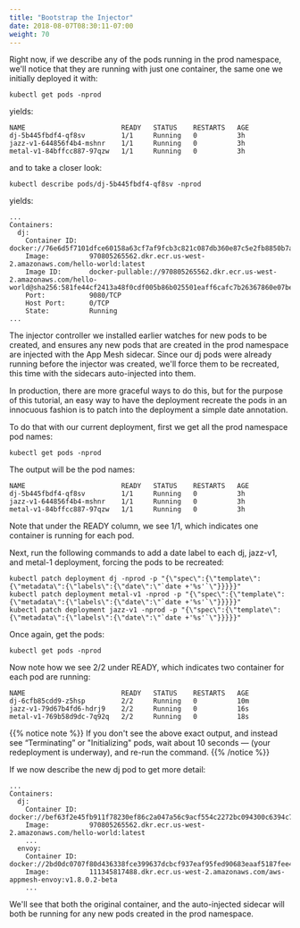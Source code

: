 ```yaml
---
title: "Bootstrap the Injector"
date: 2018-08-07T08:30:11-07:00
weight: 70
---
```


Right now, if we describe any of the pods running in the prod namespace, we'll notice that they are running with just one container, the same one we initially deployed it with:

```
kubectl get pods -nprod
```

yields:

```
NAME                        READY   STATUS    RESTARTS   AGE
dj-5b445fbdf4-qf8sv         1/1     Running   0          3h
jazz-v1-644856f4b4-mshnr    1/1     Running   0          3h
metal-v1-84bffcc887-97qzw   1/1     Running   0          3h
```

and to take a closer look:

```
kubectl describe pods/dj-5b445fbdf4-qf8sv -nprod
```

yields:

```
...
Containers:
  dj:
    Container ID:   docker://76e6d5f7101dfce60158a63cf7af9fcb3c821c087db360e87c5e2fb8850b7aa9
    Image:          970805265562.dkr.ecr.us-west-2.amazonaws.com/hello-world:latest
    Image ID:       docker-pullable://970805265562.dkr.ecr.us-west-2.amazonaws.com/hello-world@sha256:581fe44cf2413a48f0cdf005b86b025501eaff6cafc7b26367860e07be060753
    Port:           9080/TCP
    Host Port:      0/TCP
    State:          Running
...
```

The injector controller we installed earlier watches for new pods to be created, and ensures any new pods that are created in the prod namespace are injected with the App Mesh sidecar.  Since our dj pods were already running before the injector was created, we'll force them to be recreated, this time with the sidecars auto-injected into them.

In production, there are more graceful ways to do this, but for the purpose of this tutorial, an easy way to have the deployment recreate the pods in an innocuous fashion is to patch into the deployment a simple date annotation.

To do that with our current deployment, first we get all the prod namespace pod names:

```
kubectl get pods -nprod
```

The output will be the pod names:


```
NAME                        READY   STATUS    RESTARTS   AGE
dj-5b445fbdf4-qf8sv         1/1     Running   0          3h
jazz-v1-644856f4b4-mshnr    1/1     Running   0          3h
metal-v1-84bffcc887-97qzw   1/1     Running   0          3h
```

Note that under the READY column, we see 1/1, which indicates one container is running for each pod.  

Next, run the following commands  to add a date label to each dj, jazz-v1, and metal-1 deployment, forcing the pods to be recreated:

```
kubectl patch deployment dj -nprod -p "{\"spec\":{\"template\":{\"metadata\":{\"labels\":{\"date\":\"`date +'%s'`\"}}}}}"
kubectl patch deployment metal-v1 -nprod -p "{\"spec\":{\"template\":{\"metadata\":{\"labels\":{\"date\":\"`date +'%s'`\"}}}}}"
kubectl patch deployment jazz-v1 -nprod -p "{\"spec\":{\"template\":{\"metadata\":{\"labels\":{\"date\":\"`date +'%s'`\"}}}}}"
```

Once again, get the pods:

```
kubectl get pods -nprod
```

Now note how we see 2/2 under READY, which indicates two container for each pod are running:

```
NAME                        READY   STATUS    RESTARTS   AGE
dj-6cfb85cdd9-z5hsp         2/2     Running   0          10m
jazz-v1-79d67b4fd6-hdrj9    2/2     Running   0          16s
metal-v1-769b58d9dc-7q92q   2/2     Running   0          18s
```

{{% notice note %}}
If you don't see the above exact output, and instead see “Terminating” or "Initializing" pods, wait about 10 seconds — (your redeployment is underway), and re-run the command.
{{% /notice %}}

If we now describe the new dj pod to get more detail:

```
...
Containers:
  dj:
    Container ID:   docker://bef63f2e45fb911f78230ef86c2a047a56c9acf554c2272bc094300c6394c7fb
    Image:          970805265562.dkr.ecr.us-west-2.amazonaws.com/hello-world:latest
    ...
  envoy:
    Container ID:   docker://2bd0dc0707f80d436338fce399637dcbcf937eaf95fed90683eaaf5187fee43a
    Image:          111345817488.dkr.ecr.us-west-2.amazonaws.com/aws-appmesh-envoy:v1.8.0.2-beta
    ...
```

We'll see that both the original container, and the auto-injected sidecar will both be running for any new pods created in the prod namespace.
